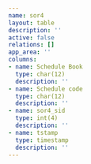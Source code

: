 ```yaml
---
name: sor4
layout: table
description: ''
active: false
relations: []
app_area: ''
columns:
- name: Schedule Book
  type: char(12)
  description: ''
- name: Schedule code
  type: char(12)
  description: ''
- name: sor4_sid
  type: int(4)
  description: ''
- name: tstamp
  type: timestamp
  description: ''
---
```


